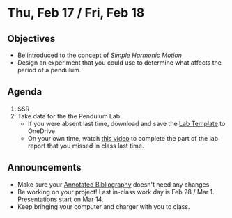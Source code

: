 Thu, Feb 17 / Fri, Feb 18
=================== 
  
Objectives  
------------  
- Be introduced to the concept of _Simple Harmonic Motion_
- Design an experiment that you could use to determine what affects the period of a pendulum.

Agenda    
---------    

1. SSR
2. Take data for the the Pendulum Lab 
	- If you were absent last time, download and save the [Lab Template][temp] to OneDrive</sub>
	- On your own time, watch [this video][pend-vid] to complete the part of the lab report that you missed in class last time.

Announcements 
-------------  
 
- Make sure your [Annotated Bibliography][bib] doesn't need any changes
- Be working on your project!  Last in-class work day is Feb 28 / Mar 1.  Presentations start on Mar 14.
- Keep bringing your computer and charger with you to class.


[bib]: https://avon.schoology.com/assignment/5526830221/
[temp]: https://avon.schoology.com/course/5138386979/materials/gp/5672843626
[pend-vid]: https://avon.schoology.com/course/5138386979/materials/gp/5690374047

<!--stackedit_data:
eyJoaXN0b3J5IjpbMTQyNjUwNzY5OSwtMjEyMzc5ODU1MywyNT
QwMTYyNSwtMTM0NjQ3NjM1OSwxNjE3MzEyMzE3LDM0NzM3Mjcz
OCwtNjk4NTI0MTEyLC0yMDk4NTU5MzQsLTY2MTk1NTE4NSwtMT
I0NTUzNjAyNCw1NjM0NTM5MzEsMTE3MDkxMjk3NywxODU2NjI4
NDUsNDI0MjA3MzksLTk5MDYwNTc3MCwxMTkzNDk1ODIsLTI5MD
A2OTAxMCwtMTA0ODAwMTM0NSwtNzc3ODM5MzIwLDY5MDc0Mzk4
OF19
-->